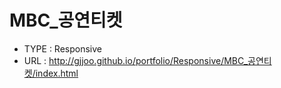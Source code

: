 # MBC_공연티켓
- TYPE : Responsive
- URL  : http://gjjoo.github.io/portfolio/Responsive/MBC_공연티켓/index.html